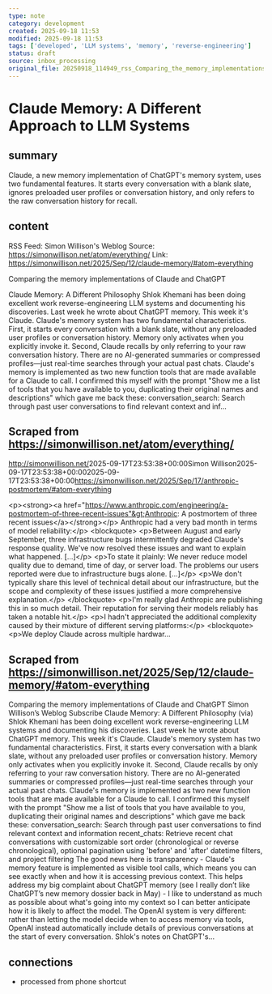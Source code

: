 ```yaml
---
type: note
category: development
created: 2025-09-18 11:53
modified: 2025-09-18 11:53
tags: ['developed', 'LLM systems', 'memory', 'reverse-engineering']
status: draft
source: inbox_processing
original_file: 20250918_114949_rss_Comparing_the_memory_implementations_of_Claude_and.txt
---
```


# Claude Memory: A Different Approach to LLM Systems

## summary
Claude, a new memory implementation of ChatGPT's memory system, uses two fundamental features. It starts every conversation with a blank slate, ignores preloaded user profiles or conversation history, and only refers to the raw conversation history for recall.

## content
RSS Feed: Simon Willison's Weblog
Source: https://simonwillison.net/atom/everything/
Link: https://simonwillison.net/2025/Sep/12/claude-memory/#atom-everything

Comparing the memory implementations of Claude and ChatGPT

Claude Memory: A Different Philosophy Shlok Khemani has been doing excellent work reverse-engineering LLM systems and documenting his discoveries. Last week he wrote about ChatGPT memory. This week it's Claude. Claude's memory system has two fundamental characteristics. First, it starts every conversation with a blank slate, without any preloaded user profiles or conversation history. Memory only activates when you explicitly invoke it. Second, Claude recalls by only referring to your raw conversation history. There are no AI-generated summaries or compressed profiles—just real-time searches through your actual past chats. Claude's memory is implemented as two new function tools that are made available for a Claude to call. I confirmed this myself with the prompt "Show me a list of tools that you have available to you, duplicating their original names and descriptions" which gave me back these: conversation_search: Search through past user conversations to find relevant context and inf...

## Scraped from https://simonwillison.net/atom/everything/
<?xml version="1.0" encoding="utf-8"?>
<feed xml:lang="en-us" xmlns="http://www.w3.org/2005/Atom"><title>Simon Willison's Weblog</title><link href="http://simonwillison.net/" rel="alternate"/><link href="http://simonwillison.net/atom/everything/" rel="self"/><id>http://simonwillison.net/</id><updated>2025-09-17T23:53:38+00:00</updated><author><name>Simon Willison</name></author><entry><title>Anthropic: A postmortem of three recent issues</title><link href="https://simonwillison.net/2025/Sep/17/anthropic-postmortem/#atom-everything" rel="alternate"/><published>2025-09-17T23:53:38+00:00</published><updated>2025-09-17T23:53:38+00:00</updated><id>https://simonwillison.net/2025/Sep/17/anthropic-postmortem/#atom-everything</id><summary type="html">
    
&lt;p&gt;&lt;strong&gt;&lt;a href="https://www.anthropic.com/engineering/a-postmortem-of-three-recent-issues"&gt;Anthropic: A postmortem of three recent issues&lt;/a&gt;&lt;/strong&gt;&lt;/p&gt;
Anthropic had a very bad month in terms of model reliability:&lt;/p&gt;
&lt;blockquote&gt;
&lt;p&gt;Between August and early September, three infrastructure bugs intermittently degraded Claude's response quality. We've now resolved these issues and want to explain what happened. [...]&lt;/p&gt;
&lt;p&gt;To state it plainly: We never reduce model quality due to demand, time of day, or server load. The problems our users reported were due to infrastructure bugs alone. [...]&lt;/p&gt;
&lt;p&gt;We don't typically share this level of technical detail about our infrastructure, but the scope and complexity of these issues justified a more comprehensive explanation.&lt;/p&gt;
&lt;/blockquote&gt;
&lt;p&gt;I'm really glad Anthropic are publishing this in so much detail. Their reputation for serving their models reliably has taken a notable hit.&lt;/p&gt;
&lt;p&gt;I hadn't appreciated the additional complexity caused by their mixture of different serving platforms:&lt;/p&gt;
&lt;blockquote&gt;
&lt;p&gt;We deploy Claude across multiple hardwar...


## Scraped from https://simonwillison.net/2025/Sep/12/claude-memory/#atom-everything
Comparing the memory implementations of Claude and ChatGPT Simon Willison’s Weblog Subscribe Claude Memory: A Different Philosophy (via) Shlok Khemani has been doing excellent work reverse-engineering LLM systems and documenting his discoveries. Last week he wrote about ChatGPT memory. This week it's Claude. Claude's memory system has two fundamental characteristics. First, it starts every conversation with a blank slate, without any preloaded user profiles or conversation history. Memory only activates when you explicitly invoke it. Second, Claude recalls by only referring to your raw conversation history. There are no AI-generated summaries or compressed profiles—just real-time searches through your actual past chats. Claude's memory is implemented as two new function tools that are made available for a Claude to call. I confirmed this myself with the prompt "Show me a list of tools that you have available to you, duplicating their original names and descriptions" which gave me back these: conversation_search: Search through past user conversations to find relevant context and information recent_chats: Retrieve recent chat conversations with customizable sort order (chronological or reverse chronological), optional pagination using 'before' and 'after' datetime filters, and project filtering The good news here is transparency - Claude's memory feature is implemented as visible tool calls, which means you can see exactly when and how it is accessing previous context. This helps address my big complaint about ChatGPT memory (see I really don’t like ChatGPT’s new memory dossier back in May) - I like to understand as much as possible about what's going into my context so I can better anticipate how it is likely to affect the model. The OpenAI system is very different: rather than letting the model decide when to access memory via tools, OpenAI instead automatically include details of previous conversations at the start of every conversation. Shlok's notes on ChatGPT's...


## connections
- processed from phone shortcut
